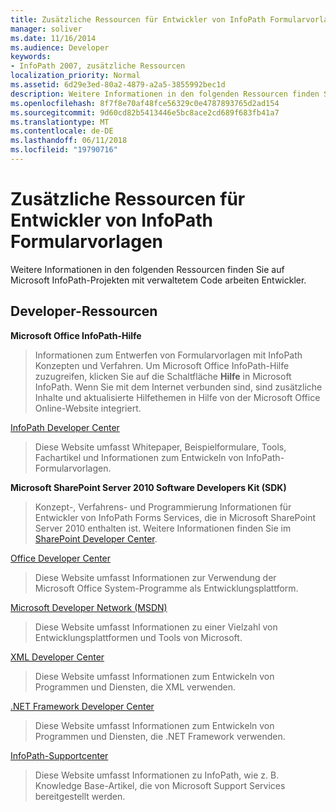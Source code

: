 ```yaml
---
title: Zusätzliche Ressourcen für Entwickler von InfoPath Formularvorlagen
manager: soliver
ms.date: 11/16/2014
ms.audience: Developer
keywords:
- InfoPath 2007, zusätzliche Ressourcen
localization_priority: Normal
ms.assetid: 6d29e3ed-80a2-4879-a2a5-3855992bec1d
description: Weitere Informationen in den folgenden Ressourcen finden Sie auf Microsoft InfoPath-Projekten mit verwaltetem Code arbeiten Entwickler.
ms.openlocfilehash: 8f7f8e70af48fce56329c0e4787893765d2ad154
ms.sourcegitcommit: 9d60cd82b5413446e5bc8ace2cd689f683fb41a7
ms.translationtype: MT
ms.contentlocale: de-DE
ms.lasthandoff: 06/11/2018
ms.locfileid: "19790716"
---
```

# <a name="additional-resources-for-infopath-form-template-developers"></a>Zusätzliche Ressourcen für Entwickler von InfoPath Formularvorlagen

Weitere Informationen in den folgenden Ressourcen finden Sie auf Microsoft InfoPath-Projekten mit verwaltetem Code arbeiten Entwickler.
  
## <a name="developer-resources"></a>Developer-Ressourcen

 **Microsoft Office InfoPath-Hilfe**
  
> Informationen zum Entwerfen von Formularvorlagen mit InfoPath Konzepten und Verfahren. Um Microsoft Office InfoPath-Hilfe zuzugreifen, klicken Sie auf die Schaltfläche **Hilfe** in Microsoft InfoPath. Wenn Sie mit dem Internet verbunden sind, sind zusätzliche Inhalte und aktualisierte Hilfethemen in Hilfe von der Microsoft Office Online-Website integriert. 
    
[InfoPath Developer Center](http://go.microsoft.com/fwlink?LinkID=11689)
  
> Diese Website umfasst Whitepaper, Beispielformulare, Tools, Fachartikel und Informationen zum Entwickeln von InfoPath-Formularvorlagen.
    
 **Microsoft SharePoint Server 2010 Software Developers Kit (SDK)**
  
> Konzept-, Verfahrens- und Programmierung Informationen für Entwickler von InfoPath Forms Services, die in Microsoft SharePoint Server 2010 enthalten ist. Weitere Informationen finden Sie im [SharePoint Developer Center](http://msdn.microsoft.com/en-us/sharepoint/default.aspx).
    
[Office Developer Center](http://go.microsoft.com/fwlink?LinkID=27128)
  
> Diese Website umfasst Informationen zur Verwendung der Microsoft Office System-Programme als Entwicklungsplattform.  
    
[Microsoft Developer Network (MSDN)](http://go.microsoft.com/fwlink?LinkId=61826)
  
> Diese Website umfasst Informationen zu einer Vielzahl von Entwicklungsplattformen und Tools von Microsoft.
    
[XML Developer Center](http://go.microsoft.com/fwlink/?LinkId=61827)
  
> Diese Website umfasst Informationen zum Entwickeln von Programmen und Diensten, die XML verwenden.
    
[.NET Framework Developer Center](http://go.microsoft.com/fwlink/?LinkId=61829)
  
> Diese Website umfasst Informationen zum Entwickeln von Programmen und Diensten, die .NET Framework verwenden.
    
[InfoPath-Supportcenter](http://support.microsoft.com/ph/11303)
  
> Diese Website umfasst Informationen zu InfoPath, wie z. B. Knowledge Base-Artikel, die von Microsoft Support Services bereitgestellt werden.
    

